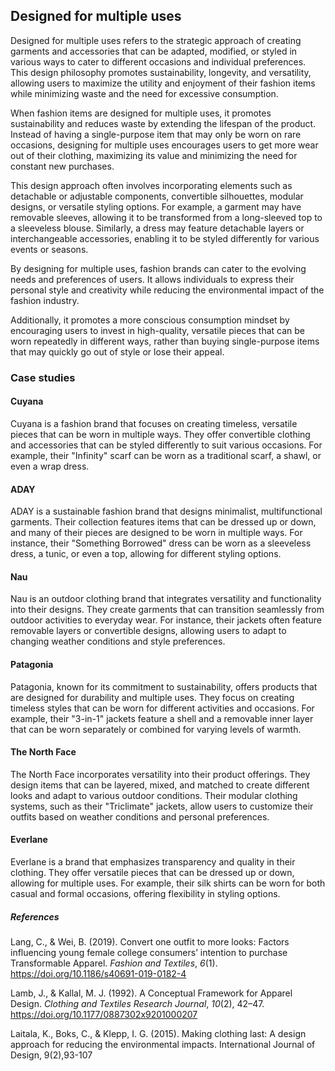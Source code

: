 ﻿## Designed for multiple uses

Designed for multiple uses refers to the strategic approach of creating garments and accessories that can be adapted, modified, or styled in various ways to cater to different occasions and individual preferences. This design philosophy promotes sustainability, longevity, and versatility, allowing users to maximize the utility and enjoyment of their fashion items while minimizing waste and the need for excessive consumption.

When fashion items are designed for multiple uses, it promotes sustainability and reduces waste by extending the lifespan of the product. Instead of having a single-purpose item that may only be worn on rare occasions, designing for multiple uses encourages users to get more wear out of their clothing, maximizing its value and minimizing the need for constant new purchases.

This design approach often involves incorporating elements such as detachable or adjustable components, convertible silhouettes, modular designs, or versatile styling options. For example, a garment may have removable sleeves, allowing it to be transformed from a long-sleeved top to a sleeveless blouse. Similarly, a dress may feature detachable layers or interchangeable accessories, enabling it to be styled differently for various events or seasons.

By designing for multiple uses, fashion brands can cater to the evolving needs and preferences of users. It allows individuals to express their personal style and creativity while reducing the environmental impact of the fashion industry.

Additionally, it promotes a more conscious consumption mindset by encouraging users to invest in high-quality, versatile pieces that can be worn repeatedly in different ways, rather than buying single-purpose items that may quickly go out of style or lose their appeal.

### Case studies

#### Cuyana

Cuyana is a fashion brand that focuses on creating timeless, versatile pieces that can be worn in multiple ways. They offer convertible clothing and accessories that can be styled differently to suit various occasions. For example, their "Infinity" scarf can be worn as a traditional scarf, a shawl, or even a wrap dress.

#### ADAY

ADAY is a sustainable fashion brand that designs minimalist, multifunctional garments. Their collection features items that can be dressed up or down, and many of their pieces are designed to be worn in multiple ways. For instance, their "Something Borrowed" dress can be worn as a sleeveless dress, a tunic, or even a top, allowing for different styling options.

#### Nau

Nau is an outdoor clothing brand that integrates versatility and functionality into their designs. They create garments that can transition seamlessly from outdoor activities to everyday wear. For instance, their jackets often feature removable layers or convertible designs, allowing users to adapt to changing weather conditions and style preferences.

#### Patagonia

Patagonia, known for its commitment to sustainability, offers products that are designed for durability and multiple uses. They focus on creating timeless styles that can be worn for different activities and occasions. For example, their "3-in-1" jackets feature a shell and a removable inner layer that can be worn separately or combined for varying levels of warmth.

#### The North Face

The North Face incorporates versatility into their product offerings. They design items that can be layered, mixed, and matched to create different looks and adapt to various outdoor conditions. Their modular clothing systems, such as their "Triclimate" jackets, allow users to customize their outfits based on weather conditions and personal preferences.

#### Everlane

Everlane is a brand that emphasizes transparency and quality in their clothing. They offer versatile pieces that can be dressed up or down, allowing for multiple uses. For example, their silk shirts can be worn for both casual and formal occasions, offering flexibility in styling options.




##### References
Lang, C., & Wei, B. (2019). Convert one outfit to more looks: Factors influencing young female college consumers’ intention to purchase Transformable Apparel. _Fashion and Textiles_, _6_(1). https://doi.org/10.1186/s40691-019-0182-4

Lamb, J., & Kallal, M. J. (1992). A Conceptual Framework for Apparel Design. _Clothing and Textiles Research Journal_, _10_(2), 42–47. https://doi.org/10.1177/0887302x9201000207

Laitala, K., Boks, C., & Klepp, I. G. (2015). Making clothing last: A design approach for reducing the environmental impacts.  International Journal of Design, 9(2),93-107 
